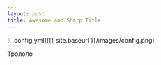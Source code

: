 ```yaml
---
layout: post
title: Awesome and Sharp Title
---
```



![_config.yml]({{ site.baseurl }}/images/config.png)

Трололо